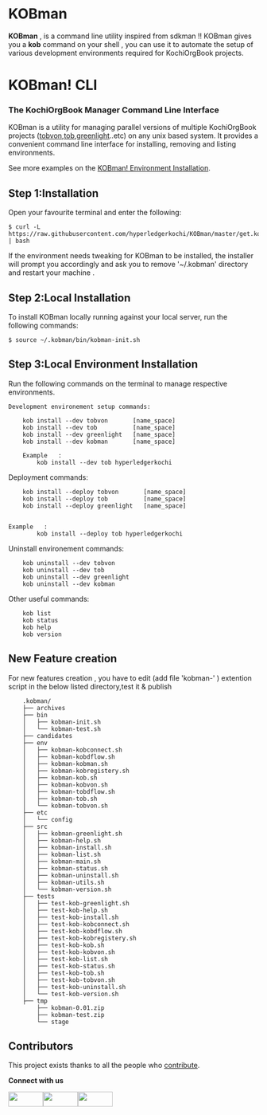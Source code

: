 # KOBman

**KOBman** , is a command line utility inspired from sdkman !! 
KOBman gives you a **kob** command on your shell , you can use it to automate the setup of various development environments required for KochiOrgBook projects.



# KOBman! CLI
### The KochiOrgBook Manager Command Line Interface<!--Text-->

<!--Text-->

<!--
<!--[![Build Status](https://travis-ci.org/kobman/kobman-cli.svg?branch=master)](https://travis-ci.org/kobman/kobman-cli)
[![Latest Version](https://api.bintray.com/packages/kobman/generic/kobman-cli/images/download.svg) ](https://bintray.com/kobman/generic/kobman-cli/_latestVersion)
[![Backers on Open Collective](https://opencollective.com/kobman/backers/badge.svg)](#backers) 
[![Sponsors on Open Collective](https://opencollective.com/kobman/sponsors/badge.svg)](#sponsors)
[![Slack](https://slack.kobman.io/badge.svg)](https://slack.kobman.io)
-->


KOBman is a utility for managing parallel versions of multiple KochiOrgBook projects ([tobvon](https://github.com/EtricKombat/KOBman/blob/master/docs/VON_Setting_up.md),[tob](https://github.com/EtricKombat/KOBman/blob/master/docs/TheOrgBook%20Setup%20.md),[greenlight](https://github.com/EtricKombat/KOBman/blob/master/docs/GREENLIGHT.md)..etc) on any unix based system. It provides a convenient command line interface for installing, removing and listing environments.

See more examples on the [KOBman! Environment Installation](https://github.com/EtricKombat/KOBman/blob/master/docs/Environment%20Installation.md).

## Step 1:Installation

Open your favourite terminal and enter the following:

    $ curl -L https://raw.githubusercontent.com/hyperledgerkochi/KOBman/master/get.kobman.io | bash

If the environment needs tweaking for KOBman to be installed, the installer will prompt you accordingly and ask you to remove '~/.kobman' directory and restart your machine .


## Step 2:Local Installation

To install KOBman locally running against your local server, run the following commands:

	
	$ source ~/.kobman/bin/kobman-init.sh



## Step 3:Local Environment Installation

Run the following commands on the terminal to manage respective environments.
	
	Development environement setup commands:
       
        kob install --dev tobvon       [name_space]       
        kob install --dev tob          [name_space]
        kob install --dev greenlight   [name_space]
        kob install --dev kobman       [name_space]
	
        Example   :
            kob install --dev tob hyperledgerkochi
        
Deployment commands:
        
        kob install --deploy tobvon       [name_space]       
        kob install --deploy tob          [name_space]
        kob install --deploy greenlight   [name_space]
      
	 
	Example   :
            kob install --deploy tob hyperledgerkochi
Uninstall environement  commands:
       
        kob uninstall --dev tobvon             
        kob uninstall --dev tob         
        kob uninstall --dev greenlight
        kob uninstall --dev kobman
       
            
        
Other useful commands:        
               
        kob list
        kob status        
        kob help     
        kob version     
         

## New Feature creation

For new features creation , you have to edit (add file 'kobman-\' ) extention script in the below listed directory,test it & publish

        .kobman/
        ├── archives
        ├── bin
        │   ├── kobman-init.sh
        │   └── kobman-test.sh
        ├── candidates
        ├── env
        │   ├── kobman-kobconnect.sh
        │   ├── kobman-kobdflow.sh
        │   ├── kobman-kobman.sh
        │   ├── kobman-kobregistery.sh
        │   ├── kobman-kob.sh
        │   ├── kobman-kobvon.sh
        │   ├── kobman-tobdflow.sh
        │   ├── kobman-tob.sh
        │   └── kobman-tobvon.sh
        ├── etc
        │   └── config
        ├── src
        │   ├── kobman-greenlight.sh
        │   ├── kobman-help.sh
        │   ├── kobman-install.sh
        │   ├── kobman-list.sh
        │   ├── kobman-main.sh
        │   ├── kobman-status.sh
        │   ├── kobman-uninstall.sh
        │   ├── kobman-utils.sh
        │   └── kobman-version.sh
        ├── tests
        │   ├── test-kob-greenlight.sh
        │   ├── test-kob-help.sh
        │   ├── test-kob-install.sh
        │   ├── test-kob-kobconnect.sh
        │   ├── test-kob-kobdflow.sh
        │   ├── test-kob-kobregistery.sh
        │   ├── test-kob-kob.sh
        │   ├── test-kob-kobvon.sh
        │   ├── test-kob-list.sh
        │   ├── test-kob-status.sh
        │   ├── test-kob-tob.sh
        │   ├── test-kob-tobvon.sh
        │   ├── test-kob-uninstall.sh
        │   └── test-kob-version.sh
        ├── tmp
            ├── kobman-0.01.zip
            ├── kobman-test.zip
            └── stage



## Contributors

This project exists thanks to all the people who  [contribute](https://github.com/EtricKombat/KOBman/blob/master/docs/How%20to%20contribute%20to%20this%20project.md).




**Connect with us**

<a href="https://chat.whatsapp.com/El6d3aAc6pYLEDEdQPVABY"><img src="https://www.freepnglogos.com/uploads/whatsapp-logo-image-15.png" height="30" width="70"/></a><a href="https://slack.com/signin"><img src="https://www.b2bnn.com/wp-content/uploads/2019/01/Screen-Shot-2019-01-17-at-2.29.34-PM.png" height="30" width="70"/></a><a href="https://www.meetup.com/Kochi-Blockchain-Meetup/events/"><img src="https://logodix.com/logo/2173878.png" height="30" width="70"/></a> 

